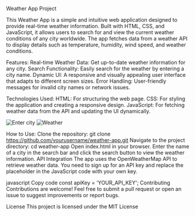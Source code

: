 Weather App Project

This Weather App is a simple and intuitive web application designed to provide real-time weather information. Built with HTML, CSS, and JavaScript, it allows users to search for and view the current weather conditions of any city worldwide. The app fetches data from a weather API to display details such as temperature, humidity, wind speed, and weather conditions.

Features:
Real-time Weather Data: Get up-to-date weather information for any city.
Search Functionality: Easily search for the weather by entering a city name.
Dynamic UI: A responsive and visually appealing user interface that adapts to different screen sizes.
Error Handling: User-friendly messages for invalid city names or network issues.

Technologies Used:
HTML: For structuring the web page.
CSS: For styling the application and creating a responsive design.
JavaScript: For fetching weather data from the API and updating the UI dynamically.

![Enter city](weatherapp.png)
![Weather](weatherapp.png)

How to Use:
Clone the repository: git clone https://github.com/yourusername/weather-app.git
Navigate to the project directory: cd weather-app
Open index.html in your browser.
Enter the name of a city in the search bar and click the search button to view the weather information.
API Integration
The app uses the OpenWeatherMap API to retrieve weather data. You need to sign up for an API key and replace the placeholder in the JavaScript code with your own key.

javascript
Copy code
const apiKey = 'YOUR_API_KEY';
Contributing
Contributions are welcome! Feel free to submit a pull request or open an issue to suggest improvements or report bugs.

License
This project is licensed under the MIT License